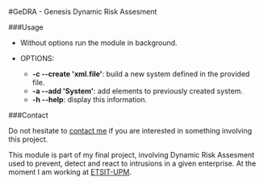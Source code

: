 #GeDRA - Genesis Dynamic Risk Assesment

###Usage
   	
- Without options      	  		   run the module in background.
    
- OPTIONS:
   * **-c --create 'xml.file'**: build a new system defined in the provided file.
   * **-a --add 'System'**: add elements to previously created system.
   * **-h --help**: display this information.

###Contact 

Do not hesitate to [contact me](mailto:carlos@g3nesis.es) if you are interested in something involving this project. 

This module is part of my final project, involving Dynamic Risk Assesment used to prevent, detect and react to intrusions in a given enterprise. At the moment I am working at [ETSIT-UPM](http://www.etsit.upm.es/).

